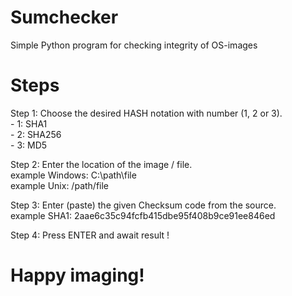 # Sumchecker
Simple Python program for checking integrity of OS-images

# Steps
Step 1: Choose the desired HASH notation with number (1, 2 or 3).  
        - 1: SHA1  
        - 2: SHA256  
        - 3: MD5  

Step 2: Enter the location of the image / file.  
        example Windows: C:\path\file  
        example Unix: /path/file  

Step 3: Enter (paste) the given Checksum code from the source.  
        example SHA1: 2aae6c35c94fcfb415dbe95f408b9ce91ee846ed  

Step 4: Press ENTER and await result !

# Happy imaging!
